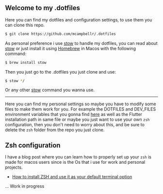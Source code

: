 ## Welcome to my .dotfiles

[stow]: https://www.gnu.org/software/stow/
[homebrew]: https://formulae.brew.sh/formula/stow

Here you can find my dotfiles and configuration settings, to use them you can clone this repo.

```bash
$ git clone https://github.com/mcampbellr/.dotfiles
```

As personal preference i use [stow] to handle my dotfiles, you can read about [stow]
or just install it using [Homebrew] in Macos with the following command:

```bash
$ brew install stow
```

Then you just go to the .dotfiles you just clone and use:

```bash
$ stow */
```

Or any other [stow] command you wanna use.

---

[1]: https://github.com/mcampbellr/.dotfiles/blob/main/zsh/.zshrc#L10
[2]: https://medium.com/@mariocampbellr/c%C3%B3mo-ser-m%C3%A1s-productivo-con-tu-terminal-zsh-en-macos-49e855f5b63b

Here you can find my personal settings so maybe you have to modify some files to make them work for you.
For example the DOTFILES and DEV_FILES environment variables that you gonna find [here][1] as well as the Flutter installation path in same file
or maybe you just want to use your own `zsh` configuration, then you don't need to worry about this, and be sure to delete the `zsh` folder
from the repo you just clone.

## Zsh configuration

I have a blog post where you can learn how to properly set up your `zsh` is made for macos users since is the Os that i use for work and personal projects.

- [How to install ZSH and use it as your default terminal option][2]

... Work in progress
